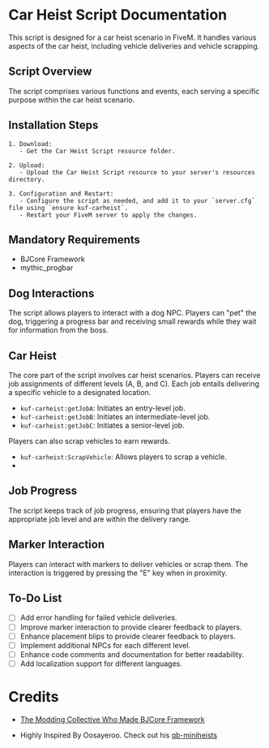 # Car Heist Script Documentation

This script is designed for a car heist scenario in FiveM. It handles various aspects of the car heist, including vehicle deliveries and vehicle scrapping.

## Script Overview

The script comprises various functions and events, each serving a specific purpose within the car heist scenario.

## Installation Steps
```
1. Download: 
   - Get the Car Heist Script resource folder.

2. Upload: 
   - Upload the Car Heist Script resource to your server's resources directory.

3. Configuration and Restart: 
   - Configure the script as needed, and add it to your `server.cfg` file using `ensure kuf-carheist`.
   - Restart your FiveM server to apply the changes.
```
## Mandatory Requirements
- BJCore Framework
- mythic_progbar

## Dog Interactions

The script allows players to interact with a dog NPC. Players can "pet" the dog, triggering a progress bar and receiving small rewards while they wait for information from the boss.

## Car Heist

The core part of the script involves car heist scenarios. Players can receive job assignments of different levels (A, B, and C). Each job entails delivering a specific vehicle to a designated location.

- `kuf-carheist:getJobA`: Initiates an entry-level job.
- `kuf-carheist:getJobB`: Initiates an intermediate-level job.
- `kuf-carheist:getJobC`: Initiates a senior-level job.

Players can also scrap vehicles to earn rewards.

- `kuf-carheist:ScrapVehicle`: Allows players to scrap a vehicle.
- 
## Job Progress

The script keeps track of job progress, ensuring that players have the appropriate job level and are within the delivery range.

## Marker Interaction

Players can interact with markers to deliver vehicles or scrap them. The interaction is triggered by pressing the "E" key when in proximity.

## To-Do List

- [ ] Add error handling for failed vehicle deliveries.
- [ ] Improve marker interaction to provide clearer feedback to players.
- [ ] Enhance placement blips to provide clearer feedback to players.
- [ ] Implement additional NPCs for each different level.
- [ ] Enhance code comments and documentation for better readability.
- [ ] Add localization support for different languages.

# Credits

- [The Modding Collective Who Made BJCore Framework](https://themoddingcollective.com/)
  
- Highly Inspired By Oosayeroo. Check out his [qb-miniheists](https://github.com/oosayeroo/qb-miniheists)
